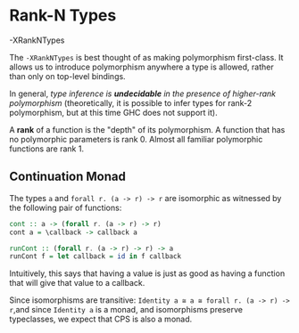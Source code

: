 # Rank-N Types

-XRankNTypes

The `-XRankNTypes` is best thought of as making polymorphism first-class. It allows us to introduce polymorphism anywhere a type is allowed, rather than only on top-level bindings.

In general, *type inference is **undecidable** in the presence of higher-rank polymorphism* (theoretically, it is possible to infer types for rank-2 polymorphism, but at this time GHC does not support it).

A **rank** of a function is the "depth" of its polymorphism. A function that has no polymorphic parameters is rank 0. Almost all familiar polymorphic functions are rank 1.

## Continuation Monad

The types `a` and `forall r. (a -> r) -> r` are isomorphic as witnessed by the following pair of functions:

```hs
cont :: a -> (forall r. (a -> r) -> r)
cont a = \callback -> callback a

runCont :: (forall r. (a -> r) -> r) -> a
runCont f = let callback = id in f callback
```

Intuitively, this says that having a value is just as good as having a function that will give that value to a callback.

Since isomorphisms are transitive: `Identity a ≅ a ≅ forall r. (a -> r) -> r`,and since `Identity a` is a monad, and isomorphisms preserve typeclasses, we expect that CPS is also a monad.
